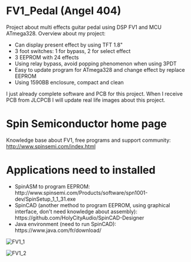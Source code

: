 # FV1_Pedal (Angel 404)
Project about multi effects guitar pedal using DSP FV1 and MCU ATmega328. Overview about my project:
 <ul>
  <li>Can display present effect by using TFT 1.8"</li>
  <li>3 foot switches: 1 for bypass, 2 for select effect</li>
  <li>3 EEPROM with 24 effects</li>
  <li>Using relay bypass, avoid popping phenomenon when using 3PDT</li>
  <li>Easy to update program for ATmega328 and change effect by replace EEPROM</li>
  <li>Using 1590BB enclosure, compact and clean</li>
 </ul>

I just already complete software and PCB for this project. When I receive PCB from JLCPCB I will update real life images about this project.


 # Spin Semiconductor home page
 Knowledge base about FV1, free programs and support community:
 http://www.spinsemi.com/index.html
 
 # Applications need to installed
 <ul>
  <li>SpinASM to program EEPROM: http://www.spinsemi.com/Products/software/spn1001-dev/SpinSetup_1_1_31.exe</li>
  <li>SpinCAD (another method to program EEPROM, using graphical interface, don't need knowledge about assembly): https://github.com/HolyCityAudio/SpinCAD-Designer</li>
  <li>Java environment (need to run SpinCAD): https://www.java.com/fr/download/</li>
 </ul>
 
![FV1_1](https://github.com/Nhatkhongbuon/FV1_Pedal/assets/138384438/444856ea-6903-4918-a756-7260ef24568a)

![FV1_2](https://github.com/Nhatkhongbuon/FV1_Pedal/assets/138384438/648998ac-a5ab-4884-be76-b94d7a571f25)
